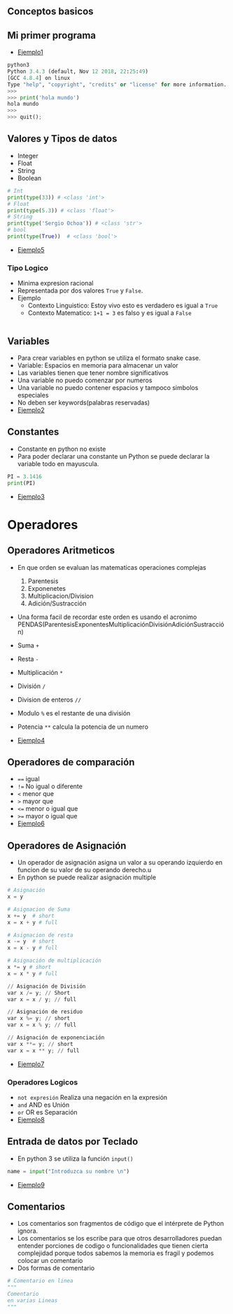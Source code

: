 ## Conceptos basicos

## Mi primer programa
- [Ejemplo1](../examples/2-basic/ejemplo1/README.md)
```python
python3
Python 3.4.3 (default, Nov 12 2018, 22:25:49) 
[GCC 4.8.4] on linux
Type "help", "copyright", "credits" or "license" for more information.
>>> 
>>> print('hola mundo')
hola mundo
>>> 
>>> quit();
```
## Valores y Tipos de datos
- Integer <int>
- Float <float>
- String <str>
- Boolean <bool>
```python
# Int
print(type(33)) # <class 'int'>
# Float
print(type(5.3)) # <class 'float'>
# String
print(type('Sergio Ochoa')) # <class 'str'>
# bool
print(type(True))  # <class 'bool'>
```
- [Ejemplo5](../examples/2-basic/ejemplo5/README.md)

### Tipo Logico
- Minima expresion racional
- Representada por dos valores `True` y `False`.
- Ejemplo
    - Contexto Linguistico: Estoy vivo esto es verdadero es igual a `True`
    - Contexto Matematico: `1+1 = 3` es falso y es igual a `False`
```
```

## Variables
- Para crear variables en python se utiliza el formato snake case.
- Variable: Espacios en memoria para almacenar un valor
- Las variables tienen que tener nombre significativos
- Una variable no puedo comenzar por numeros
- Una variable no puedo contener espacios y tampoco simbolos especiales
- No deben ser keywords(palabras reservadas)
- [Ejemplo2](../examples/2-basic/ejemplo2/README.md)

## Constantes
- Constante en python no existe
- Para poder declarar una constante un Python se puede declarar 
la variable todo en mayuscula.
```python
PI = 3.1416
print(PI)
```
- [Ejemplo3](../examples/2-basic/ejemplo3/README.md)

# Operadores
## Operadores Aritmeticos
- En que orden se evaluan las matematicas operaciones complejas
    1. Parentesis
    2. Exponenetes
    3. Multiplicacion/Division
    4. Adición/Sustracción
- Una forma facil de recordar este orden es usando el acronimo PENDAS(ParentesisExponentesMultiplicaciónDivisiónAdiciónSustracción)

- Suma `+`
- Resta `-`
- Multiplicación `*`
- División `/`
- Division de enteros `//`
- Modulo `%` es el restante de una división
- Potencia `**` calcula la potencia de un numero
- [Ejemplo4](../examples/2-basic/ejemplo4/README.md)

## Operadores de comparación
- `==` igual
- `!=` No igual o diferente
- `<` menor que
- `>` mayor que
- `<=` menor o igual que
- `>=` mayor o igual que
- [Ejemplo6](../projects/2-basic/ejemplo6/README.md)

## Operadores de Asignación
- Un operador de asignación asigna un valor a su operando izquierdo en funcion de su valor de su operando derecho.u
- En python se puede realizar asignación multiple

```python
# Asignación
x = y

# Asignacion de Suma
x += y 	# short
x = x + y # full

# Asignacion de resta
x -= y 	# short
x = x - y # full

# Asignación de multiplicación
x *= y # short
x = x * y # full

// Asignación de División
var x /= y; // Short 	
var x = x / y; // full

// Asignación de residuo
var x %= y; // short
var	x = x % y; // full

// Asignación de exponenciación
var x **= y; // short
var	x = x ** y; // full
```
- [Ejemplo7](../examples/2-basic/ejemplo7/README.md)

### Operadores Logicos
- `not expresión` Realiza una negación en la expresión
- `and` AND es Unión
- `or` OR es Separación
- [Ejemplo8](../examples/2-basic/ejemplo8/README.md)

## Entrada de datos por Teclado
- En python 3 se utiliza la función `input()`
```python
name = input("Introduzca su nombre \n")
```
- [Ejemplo9](../examples/2-basic/ejemplo9/README.md)

## Comentarios
- Los comentarios son fragmentos de código que el intérprete de Python ignora.
- Los comentarios se los escribe para que otros desarrolladores puedan entender porciones de codigo o funcionalidades que tienen cierta complejidad porque todos sabemos la memoria es fragil y podemos colocar un comentario 
- Dos formas de comentario
```python
# Comentario en linea
"""
Comentario 
en varias Lineas
"""
```